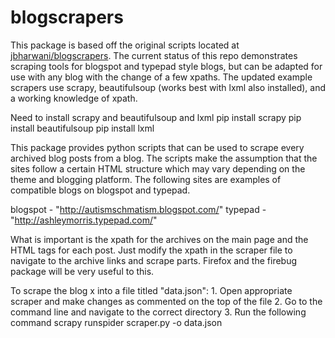 # blogscrapers

This package is based off the original scripts located at [jbharwani/blogscrapers](https://github.com/jbharwani/blogscrapers).  The current status of this repo demonstrates scraping tools for blogspot and typepad style blogs, but can be adapted for use with any blog with the change of a few xpaths. The updated example scrapers use scrapy, beautifulsoup (works best with lxml also installed), and a working knowledge of xpath.

Need to install scrapy and beautifulsoup and lxml
	pip install scrapy
	pip install beautifulsoup
	pip install lxml

This package provides python scripts that can be used to scrape every archived blog posts from a blog. The scripts make the assumption that the sites follow a certain HTML structure which may vary depending on the theme and blogging platform. The following sites are examples of compatible blogs on blogspot and typepad. 

blogspot - "http://autismschmatism.blogspot.com/"
typepad - "http://ashleymorris.typepad.com/"


What is important is the xpath for the archives on the main page and the HTML tags for each post. Just modify the xpath in the scraper file to navigate to the archive links and scrape parts. Firefox and the firebug package will be very useful to this.

To scrape the blog x into a file titled "data.json":
	1. Open appropriate scraper and make changes as commented on the top of the file
	2. Go to the command line and navigate to the correct directory
	3. Run the following command
		scrapy runspider scraper.py -o data.json

